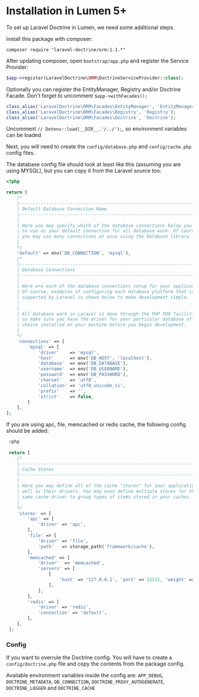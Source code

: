 # Installation in Lumen 5+

To set up Laravel Doctrine in Lumen, we need some additional steps.

Install this package with composer:

```
composer require "laravel-doctrine/orm:1.1.*"
```

After updating composer, open `bootstrap/app.php` and register the Service Provider:

```php
$app->register(LaravelDoctrine\ORM\DoctrineServiceProvider::class);
```

Optionally you can register the EntityManager, Registry and/or Doctrine Facade. Don't forget to uncomment `$app->withFacades();`

```php
class_alias('LaravelDoctrine\ORM\Facades\EntityManager', 'EntityManager');
class_alias('LaravelDoctrine\ORM\Facades\Registry', 'Registry');
class_alias('LaravelDoctrine\ORM\Facades\Doctrine', 'Doctrine');
```

Uncomment `// Dotenv::load(__DIR__.'/../');`, so environment variables can be loaded

Next, you will need to create the `config/database.php` and `config/cache.php` config files. 

The database config file should look at least like this (assuming you are using MYSQL), but you can copy it from the Laravel source too:

```php
<?php

return [
    /*
    |--------------------------------------------------------------------------
    | Default Database Connection Name
    |--------------------------------------------------------------------------
    |
    | Here you may specify which of the database connections below you wish
    | to use as your default connection for all database work. Of course
    | you may use many connections at once using the Database library.
    |
    */
    'default' => env('DB_CONNECTION', 'mysql'),
    /*
    |--------------------------------------------------------------------------
    | Database Connections
    |--------------------------------------------------------------------------
    |
    | Here are each of the database connections setup for your application.
    | Of course, examples of configuring each database platform that is
    | supported by Laravel is shown below to make development simple.
    |
    |
    | All database work in Laravel is done through the PHP PDO facilities
    | so make sure you have the driver for your particular database of
    | choice installed on your machine before you begin development.
    |
    */
    'connections' => [
        'mysql' => [
            'driver'    => 'mysql',
            'host'      => env('DB_HOST', 'localhost'),
            'database'  => env('DB_DATABASE'),
            'username'  => env('DB_USERNAME'),
            'password'  => env('DB_PASSWORD'),
            'charset'   => 'utf8',
            'collation' => 'utf8_unicode_ci',
            'prefix'    => '',
            'strict'    => false,
        ]
    ],
];
```

If you are using apc, file, memcached or redis cache, the following config should be added:

```php
 <php
 
 return [
    /*
    |--------------------------------------------------------------------------
    | Cache Stores
    |--------------------------------------------------------------------------
    |
    | Here you may define all of the cache "stores" for your application as
    | well as their drivers. You may even define multiple stores for the
    | same cache driver to group types of items stored in your caches.
    |
    */
    'stores' => [
        'apc' => [
            'driver' => 'apc',
        ],
        'file' => [
            'driver' => 'file',
            'path'   => storage_path('framework/cache'),
        ],
        'memcached' => [
            'driver'  => 'memcached',
            'servers' => [
                [
                    'host' => '127.0.0.1', 'port' => 11211, 'weight' => 100,
                ],
            ],
        ],
        'redis' => [
            'driver' => 'redis',
            'connection' => 'default',
        ],
    ],
 ];
```

### Config

If you want to overrule the Doctrine config. You will have to create a `config/doctrine.php` file and copy the contents from the package config.

Available environment variables inside the config are: `APP_DEBUG`, `DOCTRINE_METADATA`, `DB_CONNECTION`, `DOCTRINE_PROXY_AUTOGENERATE`, `DOCTRINE_LOGGER` and `DOCTRINE_CACHE`
